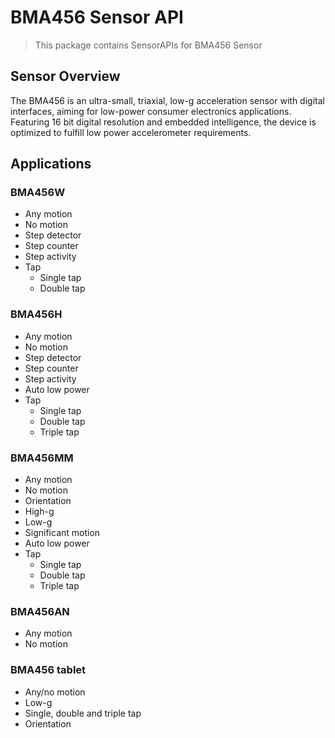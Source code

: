 # BMA456 Sensor API

> This package contains SensorAPIs for BMA456 Sensor

## Sensor Overview

The BMA456 is an ultra-small, triaxial, low-g acceleration sensor with digital interfaces, aiming for low-power consumer electronics applications. Featuring 16 bit digital resolution and embedded intelligence, the device is optimized to fulfill low power accelerometer requirements.

## Applications

### BMA456W
- Any motion
- No motion 
- Step detector
- Step counter
- Step activity
- Tap
	- Single tap
	- Double tap

### BMA456H

- Any motion
- No motion 
- Step detector
- Step counter
- Step activity
- Auto low power
- Tap
	- Single tap
	- Double tap
	- Triple tap

### BMA456MM

- Any motion
- No motion 
- Orientation
- High-g
- Low-g
- Significant motion
- Auto low power
- Tap
	- Single tap
	- Double tap
	- Triple tap

### BMA456AN

- Any motion
- No motion

### BMA456 tablet

- Any/no motion 
- Low-g
- Single, double and triple tap
- Orientation